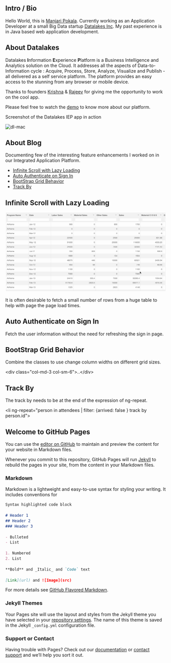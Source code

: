 
## Intro / Bio

Hello World, this is [Manjari Pokala](https://www.linkedin.com/in/manjari-pokala). Currently working as an Application Developer at a small Big Data startup [Datalakes Inc](http://www.datalakes.com). My past experience is in Java based web application development.

## About Datalakes

Datalakes **I**nformation **E**xperience **P**latform is a Business Intelligence and Analytics solution on the Cloud. It addresses all the aspects of Data-to-Information cycle : Acquire, Process, Store, Analyze, Visualize and Publish - all delivered as a self service platform. The platform provides an easy access to the stunning from any browser or mobile device.

Thanks to founders [Krishna](https://www.linkedin.com/in/krishnaanisetty) & [Rajeev](https://www.linkedin.com/in/rajeevps) for giving me the opportunity to work on the cool app. 

Please feel free to watch the [demo](http://datalakes.com/demo/) to know more about our platform.

Screenshot of the Datalakes IEP app in action

![dl-mac](http://datalakes.com/wp-content/uploads/2014/03/imac.png)

## About Blog

Documenting few of the interesting feature enhancements I worked on in our Integrated Application Platform.  

-	[Infinite Scroll with Lazy Loading](#infinite-scroll-with-lazy-loading)
-	[Auto Authenticate on Sign In](#auto-authenticate-on-sign-in)
-	[BootStrap Grid Behavior](#bootstrap-grid-behavior)
- [Track By](#track-by)


Infinite Scroll with Lazy Loading
---------------------------------

![lazyload](lazyload.gif)

It is often desirable to fetch a small number of rows from a huge table to help with page the page load times.


Auto Authenticate on Sign In
----------------------------

Fetch the user information without the need for refreshing the sign in page.

BootStrap Grid Behavior
-----------------------

Combine the classes to use change column widths on different grid sizes.

\<div class="col-md-3 col-sm-6">..\</div>


Track By
--------

The track by needs to be at the end of the expression of ng-repeat.

\<li ng-repeat="person in attendees | filter: {arrived: false } track by person.id">


## Welcome to GitHub Pages

You can use the [editor on GitHub](https://github.com/manjaripokala/dl-angular/edit/master/README.md) to maintain and preview the content for your website in Markdown files.

Whenever you commit to this repository, GitHub Pages will run [Jekyll](https://jekyllrb.com/) to rebuild the pages in your site, from the content in your Markdown files.

### Markdown

Markdown is a lightweight and easy-to-use syntax for styling your writing. It includes conventions for

```markdown
Syntax highlighted code block

# Header 1
## Header 2
### Header 3

- Bulleted
- List

1. Numbered
2. List

**Bold** and _Italic_ and `Code` text

[Link](url) and ![Image](src)
```

For more details see [GitHub Flavored Markdown](https://guides.github.com/features/mastering-markdown/).

### Jekyll Themes

Your Pages site will use the layout and styles from the Jekyll theme you have selected in your [repository settings](https://github.com/manjaripokala/dl-angular/settings). The name of this theme is saved in the Jekyll `_config.yml` configuration file.

### Support or Contact

Having trouble with Pages? Check out our [documentation](https://help.github.com/categories/github-pages-basics/) or [contact support](https://github.com/contact) and we’ll help you sort it out.
